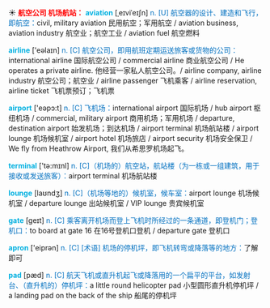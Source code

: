 ☀ <font color="red">**航空公司 机场航站：**</font>
<font color="sky blue">**aviation**</font> [ˌeɪviˈeɪʃn]
<font color="#0070c0">n. [U] 航空器的设计、建造和飞行，即航空：</font>civil, military aviation 民用航空；军用航空 / aviation business, aviation industry 航空业；航空工业 / aviation fuel 航空燃料

<font color="sky blue">**airline**</font> ['eəlaɪn] 
<font color="#0070c0">n. [C] 航空公司，即用航班定期运送旅客或货物的公司：</font>international airline 国际航空公司 / commercial airline 商业航空公司 / He operates a private airline. 他经营一家私人航空公司。/ airline company, airline industry 航空公司；航空业 / airline passenger 飞机乘客 / airline reservation, airline ticket 飞机票预订；飞机票

<font color="sky blue">**airport**</font> ['eəpɔ:t] 
<font color="#0070c0">n. [C] 飞机场：</font>international airport 国际机场 / hub airport 枢纽机场 / commercial, military airport 商用机场；军用机场 / departure, destination airport 始发机场；到达机场 / airport terminal 机场航站楼 / airport lounge 机场候机室 / airport hotel 机场旅店 / airport security 机场安全保卫 / We fly from Heathrow Airport, 我们从希思罗机场起飞。

<font color="sky blue">**terminal**</font> ['tə:mɪnl] 
<font color="#0070c0">n. [C]（机场的）航空站，航站楼（为一栋或一组建筑，用于接收或发送旅客）：</font>airport terminal 机场航站楼

<font color="sky blue">**lounge**</font> [laʊndӡ] 
<font color="#0070c0">n. [C]（机场等地的）候机室，候车室：</font>airport lounge 机场候机室 / departure lounge 出站候机室 / VIP lounge 贵宾候机室

<font color="sky blue">**gate**</font> [ɡeɪt] 
<font color="#0070c0">n. [C] 乘客离开机场而登上飞机时所经过的一条通道，即登机门；登机口：</font>to board at gate 16 在16号登机口登机 / departure gate 登机口

<font color="sky blue">**apron**</font> ['eiprən] 
<font color="#0070c0">n. [C] [术语] 机场的停机坪，即飞机转弯或降落等的地方：</font>了解即可
           
<font color="sky blue">**pad**</font> [pæd]
<font color="#0070c0">n. [C] 航天飞机或直升机起飞或降落用的一个扁平的平台，如发射台、（直升机的）停机坪：</font>a little round helicopter pad 小型圆形直升机停机坪 / a landing pad on the back of the ship 船尾的停机坪